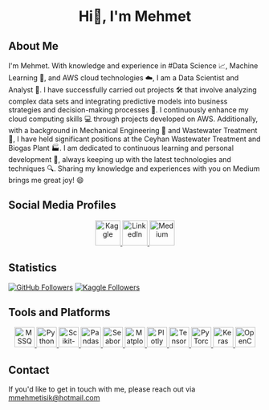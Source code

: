# <p align="center">Hi👋, I'm Mehmet</p>

<!--
**mmehmetisik/mmehmetisik** is a ✨ _special_ ✨ repository because its `README.md` (this file) appears on your GitHub profile.

Here are some ideas to get you started:

- 🔭 I’m currently working on ...
- 🌱 I’m currently learning ...
- 👯 I’m looking to collaborate on ...
- 🤔 I’m looking for help with ...
- 💬 Ask me about ...
- 📫 How to reach me: ...
- 😄 Pronouns: ...
- ⚡ Fun fact: ...
-->
## About Me

I'm Mehmet. With knowledge and experience in #Data Science 📈, Machine Learning 🤖, and AWS cloud technologies ☁️, I am a Data Scientist and Analyst 🧠. I have successfully carried out projects 🛠️ that involve analyzing complex data sets and integrating predictive models into business strategies and decision-making processes 🎯. I continuously enhance my cloud computing skills 💻 through projects developed on AWS. Additionally, with a background in Mechanical Engineering 🔩 and Wastewater Treatment 🌊, I have held significant positions at the Ceyhan Wastewater Treatment and Biogas Plant 🏭. I am dedicated to continuous learning and personal development 🌱, always keeping up with the latest technologies and techniques 🔍. Sharing my knowledge and experiences with you on Medium brings me great joy! 😄


## Social Media Profiles

<p align="center">
  <a href="https://www.kaggle.com/mehmetisik" target="_blank">
    <img src="https://img.shields.io/badge/-Kaggle-20BEFF?style=flat&logo=kaggle&logoColor=white" alt="Kaggle" height="50">
  </a>
  <a href="https://www.linkedin.com/in/mehmetisik4601" target="_blank">
    <img src="https://img.shields.io/badge/-LinkedIn-0077B5?style=flat&logo=linkedin&logoColor=white" alt="LinkedIn" height="50">
  </a>
  <a href="https://medium.com/@mmehmetisik" target="_blank">
    <img src="https://img.shields.io/badge/-Medium-000000?style=flat&logo=medium&logoColor=white" alt="Medium" height="50">
  </a>
</p>

## Statistics

[![GitHub Followers](https://img.shields.io/github/followers/kullaniciadi?label=Followers&style=social)](https://github.com/kullaniciadi)
[![Kaggle Followers](https://img.shields.io/badge/Kaggle-Followers-20BEFF?style=flat&logo=kaggle)](https://www.kaggle.com/mehmetisik)

## Tools and Platforms

<p align="center">
  <a href="https://www.microsoft.com/en-us/sql-server" target="_blank">
    <img src="https://img.shields.io/badge/-MSSQL-CC2927?style=flat&logo=microsoft-sql-server&logoColor=white" alt="MSSQL" height="40">
  </a>
  <a href="https://www.python.org" target="_blank">
    <img src="https://img.shields.io/badge/-Python-3776AB?style=flat&logo=python&logoColor=white" alt="Python" height="40">
  </a>
  <a href="https://scikit-learn.org" target="_blank">
    <img src="https://img.shields.io/badge/-Scikit--learn-F7931E?style=flat&logo=scikit-learn&logoColor=white" alt="Scikit-learn" height="40">
  </a>
  <a href="https://pandas.pydata.org" target="_blank">
    <img src="https://img.shields.io/badge/-Pandas-150458?style=flat&logo=pandas&logoColor=white" alt="Pandas" height="40">
  </a>
  <a href="https://seaborn.pydata.org" target="_blank">
    <img src="https://img.shields.io/badge/-Seaborn-3776AB?style=flat&logo=seaborn&logoColor=white" alt="Seaborn" height="40">
  </a>
  <a href="https://matplotlib.org" target="_blank">
    <img src="https://img.shields.io/badge/-Matplotlib-FF7400?style=flat&logo=matplotlib&logoColor=white" alt="Matplotlib" height="40">
  </a>
  <a href="https://plotly.com" target="_blank">
    <img src="https://img.shields.io/badge/-Plotly-239120?style=flat&logo=plotly&logoColor=white" alt="Plotly" height="40">
  </a>
  <a href="https://www.tensorflow.org" target="_blank">
    <img src="https://img.shields.io/badge/-TensorFlow-FF6F00?style=flat&logo=tensorflow&logoColor=white" alt="TensorFlow" height="40">
  </a>
  <a href="https://pytorch.org" target="_blank">
    <img src="https://img.shields.io/badge/-PyTorch-EE4C2C?style=flat&logo=pytorch&logoColor=white" alt="PyTorch" height="40">
  </a>
  <a href="https://keras.io" target="_blank">
    <img src="https://img.shields.io/badge/-Keras-D00000?style=flat&logo=keras&logoColor=white" alt="Keras" height="40">
  </a>
  <a href="https://opencv.org" target="_blank">
    <img src="https://img.shields.io/badge/-OpenCV-5C3EE8?style=flat&logo=opencv&logoColor=white" alt="OpenCV" height="40">
  </a>
</p>


## Contact

If you'd like to get in touch with me, please reach out via <a href="mailto:mmehmetisik@hotmail.com" target="_blank">mmehmetisik@hotmail.com</a>
